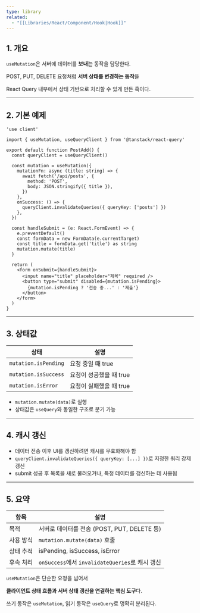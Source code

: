 ```yaml
---
type: library
related:
  - "[[Libraries/React/Component/Hook|Hook]]"
---
```

## 1. 개요

`useMutation`은 서버에 데이터를 **보내는** 동작을 담당한다.

POST, PUT, DELETE 요청처럼 **서버 상태를 변경하는 동작**을

React Query 내부에서 상태 기반으로 처리할 수 있게 만든 훅이다.

---

## 2. 기본 예제

```tsx
'use client'

import { useMutation, useQueryClient } from '@tanstack/react-query'

export default function PostAdd() {
  const queryClient = useQueryClient()

  const mutation = useMutation({
    mutationFn: async (title: string) => {
      await fetch('/api/posts', {
        method: 'POST',
        body: JSON.stringify({ title }),
      })
    },
    onSuccess: () => {
      queryClient.invalidateQueries({ queryKey: ['posts'] })
    },
  })

  const handleSubmit = (e: React.FormEvent) => {
    e.preventDefault()
    const formData = new FormData(e.currentTarget)
    const title = formData.get('title') as string
    mutation.mutate(title)
  }

  return (
    <form onSubmit={handleSubmit}>
      <input name="title" placeholder="제목" required />
      <button type="submit" disabled={mutation.isPending}>
        {mutation.isPending ? '전송 중...' : '제출'}
      </button>
    </form>
  )
}

```

---

## 3. 상태값

|상태|설명|
|---|---|
|`mutation.isPending`|요청 중일 때 true|
|`mutation.isSuccess`|요청이 성공했을 때 true|
|`mutation.isError`|요청이 실패했을 때 true|

- `mutation.mutate(data)`로 실행
- 상태값은 `useQuery`와 동일한 구조로 분기 가능

---

## 4. 캐시 갱신

- 데이터 전송 이후 UI를 갱신하려면 캐시를 무효화해야 함
- `queryClient.invalidateQueries({ queryKey: [...] })`로 지정한 쿼리 강제 갱신
- submit 성공 후 목록을 새로 불러오거나, 특정 데이터를 갱신하는 데 사용됨

---

## 5. 요약

|항목|설명|
|---|---|
|목적|서버로 데이터를 전송 (POST, PUT, DELETE 등)|
|사용 방식|`mutation.mutate(data)` 호출|
|상태 추적|isPending, isSuccess, isError|
|후속 처리|`onSuccess`에서 `invalidateQueries`로 캐시 갱신|

`useMutation`은 단순한 요청을 넘어서

**클라이언트 상태 흐름과 서버 상태 갱신을 연결하는 핵심 도구**다.

쓰기 동작은 `useMutation`, 읽기 동작은 `useQuery`로 명확히 분리된다.